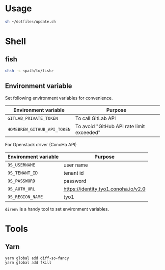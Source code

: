 # Usage

```sh
sh ~/dotfiles/update.sh
```

# Shell

## fish

```sh
chsh -s <path/to/fish>
```

## Environment variable

Set following environment variables for convenience.

| Environment variable        | Purpose |
| --------------------------- | ---------- |
| `GITLAB_PRIVATE_TOKEN`      | To call GitLab API |
| `HOMEBREW_GITHUB_API_TOKEN` | To avoid "GitHub API rate limit exceeded" |

For Openstack driver (ConoHa API)

| Environment variable        | Purpose |
| --------------------------- | ---------- |
| `OS_USERNAME`               | user name |
| `OS_TENANT_ID`              | tenant id |
| `OS_PASSWORD`               | password |
| `OS_AUTH_URL`               | https://identity.tyo1.conoha.io/v2.0 |
| `OS_REGION_NAME`            | tyo1 |

`direnv` is a handy tool to set environment variables.

# Tools

## Yarn

```sh
yarn global add diff-so-fancy
yarn global add fkill
```
